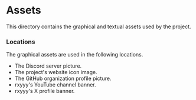 # Assets
This directory contains the graphical and textual assets used by the project.

### Locations
The graphical assets are used in the following locations.

* The Discord server picture.
* The project's website icon image.
* The GitHub organization profile picture.
* rxyyy's YouTube channel banner.
* rxyyy's X profile banner.
